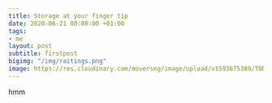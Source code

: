 ```yaml
---
title: Storage at your finger tip
date: 2020-06-21 00:00:00 +01:00
tags:
- me
layout: post
subtitle: firstpost
bigimg: "/img/raitings.png"
image: https://res.cloudinary.com/moversng/image/upload/v1593675389/TODO%20STORAGE/ogbanner1_xl2rsb.png
---
```


hmm






